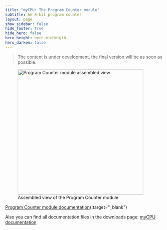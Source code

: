 ```yaml
---
title: "myCPU: The Program Counter module"
subtitle: An 8-bit program counter
layout: page
show_sidebar: false
hide_footer: true
hide_hero: false
hero_height: hero-minHeigth
hero_darken: false
---
```

> The content is under development, the final version will be as soon as possible.

<figure class="center">
    <img src="{{ site.baseurl }}/img/mycpu/modules/pc/pc_assembled_min.png" alt="Program Counter module assembled view" title="Assembled view of the Program Counter module" width="400px">
    <figcaption>Assembled view of the Program Counter module</figcaption>
</figure>

[Program Counter module documentation](https://github.com/mylabpcb/myCPU/blob/master/Docs/myCPU_Program_Counter_module_full.pdf){:target="_blank"}

Also you can find all documentation files in the downloads page: [myCPU documentation](/pages/en/mycpu/downloads/technical_docs)



